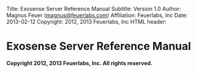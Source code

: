 Title:        Exosense Server Reference Manual
Subtitle:     Version 1.0
Author:       Magnus Feuer (magnus@feuerlabs.com)
Affiliation:  Feuerlabs, Inc
Date:         2013-02-12
Copyright:    2012, 2013 Feuerlabs, Inc
HTML header:  <script src="support/format_and_toc.js"></script>

# Exosense Server Reference Manual
<b>Copyright 2012, 2013 Feuerlabs, Inc. All rights reserved.</b>
<toc>

